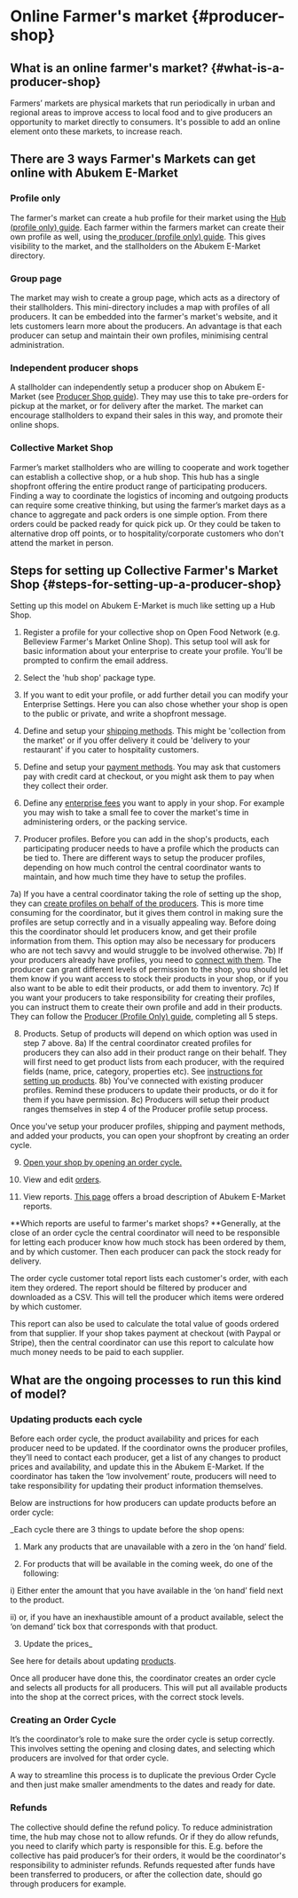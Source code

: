 # Online Farmer's market {#producer-shop}

## What is an online farmer's market? {#what-is-a-producer-shop}

Farmers’ markets are physical markets that run periodically in urban and regional areas to improve access to local food and to give producers an opportunity to market directly to consumers. It's possible to add an online element onto these markets, to increase reach.

## There are 3 ways Farmer's Markets can get online with Abukem E-Market

### Profile only

The farmer's market can create a hub profile for their market using the [Hub (profile only) guide](/hub-profile-only.md). Each farmer within the farmers market can create their own profile as well, using the[ producer (profile only) guide](/producer-profile-only.md). This gives visibility to the market, and the stallholders on the Abukem E-Market directory.

### Group page
The market may wish to create a group page, which acts as a directory of their stallholders. This mini-directory includes a map with profiles of all producers. It can be embedded into the farmer's market's website, and it lets customers learn more about the producers. An advantage is that each producer can setup and maintain their own profiles, minimising central administration.

### Independent producer shops
A stallholder can independently setup a producer shop on Abukem E-Market (see [Producer Shop guide](/producer-set-up-guide.md)). They may use this to take pre-orders for pickup at the market, or for delivery after the market. The market can encourage stallholders to expand their sales in this way, and promote their online shops.

### Collective Market Shop
Farmer’s market stallholders who are willing to cooperate and work together can establish a collective shop, or a hub shop. This hub has a single shopfront offering the entire product range of participating producers. Finding a way to coordinate the logistics of incoming and outgoing products can require some creative thinking, but using the farmer’s market days as a chance to aggregate and pack orders is one simple option. From there orders could be packed ready for quick pick up. Or they could be taken to alternative drop off points, or to hospitality/corporate customers who don't attend the market in person.

## Steps for setting up Collective Farmer's Market Shop {#steps-for-setting-up-a-producer-shop}

Setting up this model on Abukem E-Market is much like setting up a Hub Shop.

1) Register a profile for your collective shop on Open Food Network (e.g. Belleview Farmer's Market Online Shop). This setup tool will ask for basic information about your enterprise to create your profile. You'll be prompted to confirm the email address.

2) Select the 'hub shop' package type.

3) If you want to edit your profile, or add further detail you can modify your Enterprise Settings. Here you can also chose whether your shop is open to the public or private, and write a shopfront message.

4) Define and setup your [shipping methods](/shipping-methods.md). This might be 'collection from the market' or if you offer delivery it could be 'delivery to your restaurant' if you cater to hospitality customers.

5) Define and setup your [payment methods](/payment-methods.md). You may ask that customers pay with credit card at checkout, or you might ask them to pay when they collect their order.

6) Define any [enterprise fees](/enterprise-fees.md) you want to apply in your shop. For example you may wish to take a small fee to cover the market's time in administering orders, or the packing service.

7) Producer profiles. Before you can add in the shop's products, each participating producer needs to have a profile which the products can be tied to. There are different ways to setup the producer profiles, depending on how much control the central coordinator wants to maintain, and how much time they have to setup the profiles.


7a) If you have a central coordinator taking the role of setting up the shop, they can [create profiles on behalf of the producers](/create-or-connect-with-your-supplying-producers.md). This is more time consuming for the coordinator,  but it gives them control in making sure the profiles are setup correctly and in a visually appealing way. Before doing this the coordinator should let producers know, and get their profile information from them.  This option may also be necessary for producers who are not tech savvy and would struggle to be involved otherwise.
7b) If your producers already have profiles, you need to [connect with them](/create-or-connect-with-your-supplying-producers.md). The producer can grant different levels of permission to the shop, you should let them know if you want access to stock their products in your shop, or if you also want to be able to edit their products, or add them to inventory.
7c) If you want your producers to take responsibility for creating their profiles, you can instruct them to create their own profile and add in their products. They can follow the [Producer (Profile Only) guide,](/producer-profile-only.md) completing all 5 steps.

8) Products. Setup of products will depend on which option was used in step 7 above.
8a) If the central coordinator created profiles for producers they can also add in their product range on their behalf. They will first need to get product lists from each producer, with the required fields (name, price, category, properties etc). See [instructions for setting up products](/products.md).
8b) You've connected with existing producer profiles. Remind these producers to update their products, or do it for them if you have permission.
8c) Producers will setup their product ranges themselves in step 4 of the Producer profile setup process.

Once you've setup your producer profiles, shipping and payment methods, and added your products, you can open your shopfront by creating an order cycle.

9) [Open your shop by opening an order cycle.](/order-cycles.md)

10) View and edit [orders](/ordres.md).

11) View reports. [This page](/get-reports.md) offers a broad description of Abukem E-Market reports.

**Which reports are useful to farmer's market shops?
**Generally, at the close of an order cycle the central coordinator will need to be responsible for letting each producer know how much stock has been ordered by them, and by which customer. Then each producer can pack the stock ready for delivery.

The order cycle customer total report lists each customer's order, with each item they ordered. The report should be filtered by producer and downloaded as a CSV. This will tell the producer which items were ordered by which customer.

This report can also be used to calculate the total value of goods ordered from that supplier. If your shop takes payment at checkout (with Paypal or Stripe), then the central coordinator can use this report to calculate how much money needs to be paid to each supplier.

## What are the ongoing processes to run this kind of model?

### Updating products each cycle

Before each order cycle, the product availability and prices for each producer need to be updated. If the coordinator owns the producer profiles, they’ll need to contact each producer, get a list of any changes to product prices and availability, and update this in the Abukem E-Market. If the coordinator has taken the ‘low involvement’ route, producers will need to take responsibility for updating their product information themselves.

Below are instructions for how producers can update products before an order cycle:

_Each cycle there are 3 things to update before the shop opens:

1) Mark any products that are unavailable with a zero in the ‘on hand’ field.

2) For products that will be available in the coming week, do one of the following:

i) Either enter the amount that you have available in the ‘on hand’ field next to the product.

ii) or, if you have an inexhaustible amount of a product available, select the ‘on demand’ tick box that corresponds with that product.

3) Update the prices_

See here for details about updating [products](/products.md).

Once all producer have done this, the coordinator creates an order cycle and selects all products for all  producers. This will put all available products into the shop at the correct prices, with the correct stock levels.

### Creating an Order Cycle
It’s the coordinator’s role to make sure the order cycle is setup correctly. This involves setting the opening and closing dates, and selecting which producers are involved for that order cycle.

A way to streamline this process is to duplicate the previous Order Cycle and then just make smaller amendments to the dates and ready for date.

### Refunds
The collective should define the refund policy. To reduce administration time, the hub may chose not to allow refunds. Or if they do allow refunds, you need to clarify which party is responsible for this. E.g. before the collective has paid producer’s for their orders, it would be the coordinator's responsibility to administer refunds. Refunds requested after funds have been transferred to producers, or after the collection date, should go through producers for example.



